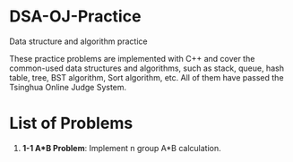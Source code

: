 # DSA-OJ-Practice
Data structure and algorithm practice

These practice problems are implemented with C++ and cover the common-used data structures and algorithms, such as stack, queue, hash table, tree, BST algorithm, Sort algorithm, etc. All of them have passed the Tsinghua Online Judge System.

# List of Problems
1. **1-1 A\*B Problem**: Implement n group A\*B calculation.
